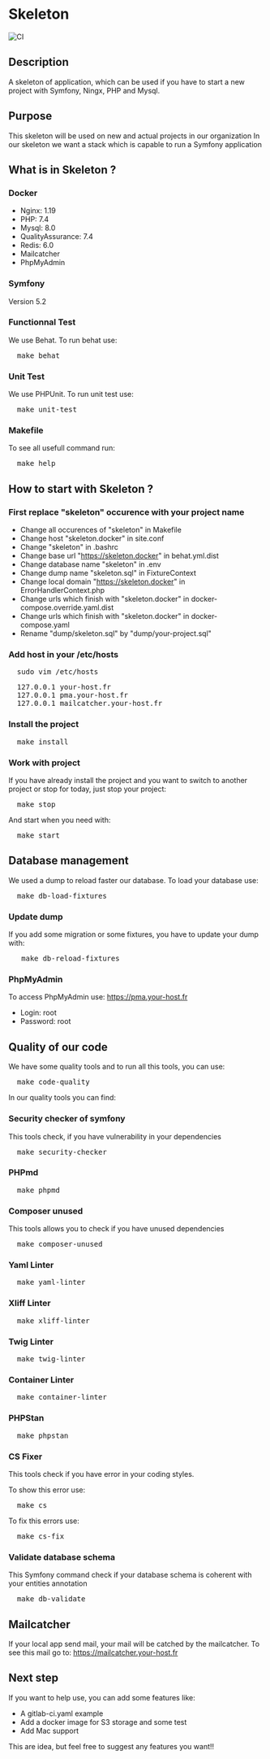 # Skeleton
![CI](https://github.com/tegbessou/skeleton/workflows/CI/badge.svg)
## Description
A skeleton of application, which can be used if you have to start a new project with Symfony, Ningx, PHP and Mysql.

## Purpose
This skeleton will be used on new and actual projects in our organization
In our skeleton we want a stack which is capable to run a Symfony application

## What is in Skeleton ?
### Docker
- Nginx: 1.19
- PHP: 7.4
- Mysql: 8.0
- QualityAssurance: 7.4
- Redis: 6.0
- Mailcatcher
- PhpMyAdmin

### Symfony
Version 5.2

### Functionnal Test
We use Behat. To run behat use:
<pre>
  make behat
</pre>

### Unit Test
We use PHPUnit. To run unit test use:
<pre>
  make unit-test
</pre>

### Makefile
To see all usefull command run:
<pre>
  make help
</pre>

## How to start with Skeleton ?
### First replace "skeleton" occurence with your project name
- Change all occurences of "skeleton" in Makefile
- Change host "skeleton.docker" in site.conf
- Change "skeleton" in .bashrc
- Change base url "https://skeleton.docker" in behat.yml.dist
- Change database name "skeleton" in .env
- Change dump name "skeleton.sql" in FixtureContext
- Change local domain "https://skeleton.docker" in ErrorHandlerContext.php
- Change urls which finish with "skeleton.docker" in docker-compose.override.yaml.dist
- Change urls which finish with "skeleton.docker" in docker-compose.yaml
- Rename "dump/skeleton.sql" by "dump/your-project.sql"

### Add host in your /etc/hosts
<pre>
  sudo vim /etc/hosts
</pre>

<pre>
  127.0.0.1 your-host.fr
  127.0.0.1 pma.your-host.fr
  127.0.0.1 mailcatcher.your-host.fr
</pre>

### Install the project
<pre>
  make install
</pre>

### Work with project
If you have already install the project and you want to switch to another project or stop for today,
just stop your project:
<pre>
  make stop
</pre>
And start when you need with:
<pre>
  make start
</pre>
## Database management
We used a dump to reload faster our database. To load your database use:
<pre>
  make db-load-fixtures
</pre>
### Update dump
If you add some migration or some fixtures, you have to update your dump with:
<pre>
   make db-reload-fixtures
</pre>
### PhpMyAdmin
To access PhpMyAdmin use: https://pma.your-host.fr

- Login: root
- Password: root

## Quality of our code
We have some quality tools and to run all this tools, you can use:
<pre>
  make code-quality
</pre>
In our quality tools you can find:
### Security checker of symfony
This tools check, if you have vulnerability in your dependencies
<pre>
  make security-checker
</pre>
### PHPmd
<pre>
  make phpmd
</pre>
### Composer unused
This tools allows you to check if you have unused dependencies
<pre>
  make composer-unused
</pre>
### Yaml Linter
<pre>
  make yaml-linter
</pre>
### Xliff Linter
<pre>
  make xliff-linter
</pre>
### Twig Linter
<pre>
  make twig-linter
</pre>
### Container Linter
<pre>
  make container-linter
</pre>
### PHPStan
<pre>
  make phpstan
</pre>
### CS Fixer
This tools check if you have error in your coding styles.

To show this error use:
<pre>
  make cs
</pre>

To fix this errors use:
<pre>
  make cs-fix
</pre>
### Validate database schema
This Symfony command check if your database schema is coherent with your entities annotation
<pre>
  make db-validate
</pre>

## Mailcatcher
If your local app send mail, your mail will be catched by the mailcatcher.
To see this mail go to: https://mailcatcher.your-host.fr

## Next step
If you want to help use, you can add some features like:
- A gitlab-ci.yaml example
- Add a docker image for S3 storage and some test
- Add Mac support

This are idea, but feel free to suggest any features you want!!
